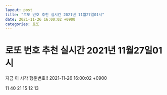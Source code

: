 ```yaml
---
layout: post
title: "로또 번호 추천 실시간 2021년 11월27일01시"
date: 2021-11-26 16:00:02 +0900
categories: 로또
---
```


# 로또 번호 추천 실시간 2021년 11월27일01시

지금 이 시각 행운번호!! 2021-11-26 16:00:02 +0900

 11  40  21  15  12  13 

